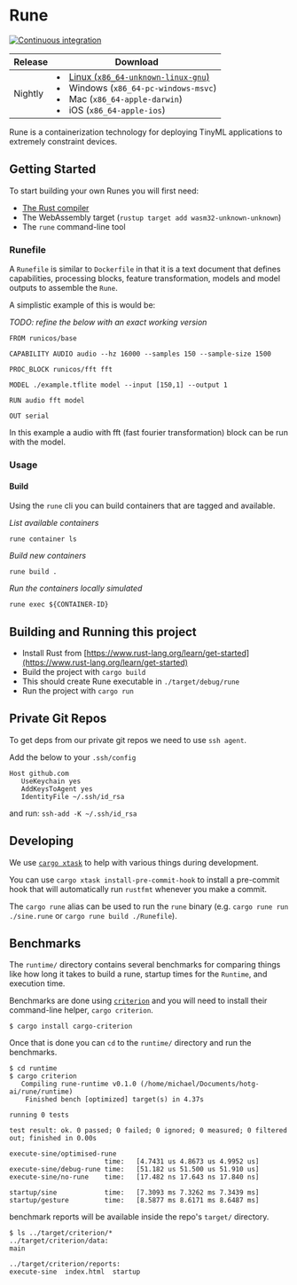 # Rune

[![Continuous integration](https://github.com/hotg-ai/rune/actions/workflows/main.yml/badge.svg)](https://github.com/hotg-ai/rune/actions/workflows/main.yml)

<table>
   <thead>
      <tr>
         <th>Release</th>
         <th>Download</th>
      </tr>
   </thead>
   <tbody>
      <tr>
         <td>Nightly</td>
         <td>
            <li><a href="https://storage.cloud.google.com/rune-registry.appspot.com/nightly/rune.x86_64-unknown-linux-gnu.zip?authuser=1">
               Linux (<code>x86_64-unknown-linux-gnu</code>)
            </a></li>
            <li>Windows (<code>x86_64-pc-windows-msvc</code>)</li>
            <li>Mac (<code>x86_64-apple-darwin</code>)</li>
            <li>iOS (<code>x86_64-apple-ios</code>)</li>
         </td>
         </tr>
   </tbody>
</table>

Rune is a containerization technology for deploying TinyML applications to
extremely constraint devices.

## Getting Started

To start building your own Runes you will first need:

- [The Rust compiler](https://rustup.rs/)
- The WebAssembly target (`rustup target add wasm32-unknown-unknown`)
- The `rune` command-line tool

### Runefile

A `Runefile` is similar to `Dockerfile` in that it is a text document that
defines capabilities, processing blocks, feature transformation, models and
model outputs to assemble the `Rune`.

A simplistic example of this is would be:

*TODO: refine the below with an exact working version*

```
FROM runicos/base

CAPABILITY AUDIO audio --hz 16000 --samples 150 --sample-size 1500

PROC_BLOCK runicos/fft fft

MODEL ./example.tflite model --input [150,1] --output 1

RUN audio fft model

OUT serial
```

In this example a audio with fft (fast fourier transformation) block can be run with the model.

### Usage

#### Build

Using the `rune` cli you can build containers
that are tagged and available.

*List available containers*

`rune container ls`

*Build new containers*

`rune build .`

*Run the containers locally simulated*

`rune exec ${CONTAINER-ID}`


## Building and Running this project

- Install Rust from [https://www.rust-lang.org/learn/get-started](https://www.rust-lang.org/learn/get-started)
- Build the project with `cargo build`
- This should create Rune executable in `./target/debug/rune`
- Run the project with `cargo run`


## Private Git Repos

To get deps from our private git repos we need to
use `ssh agent`.

Add the below to your `.ssh/config`
```
Host github.com
   UseKeychain yes
   AddKeysToAgent yes
   IdentityFile ~/.ssh/id_rsa
```

and run:
`ssh-add -K ~/.ssh/id_rsa`

## Developing

We use [`cargo xtask`][xtask] to help with various things during development.

You can use `cargo xtask install-pre-commit-hook` to install a pre-commit hook
that will automatically run `rustfmt` whenever you make a commit.

The `cargo rune` alias can be used to run the `rune` binary (e.g.
`cargo rune run ./sine.rune` or `cargo rune build ./Runefile`).

## Benchmarks

The `runtime/` directory contains several benchmarks for comparing things like
how long it takes to build a rune, startup times for the `Runtime`, and
execution time.

Benchmarks are done using [`criterion`][criterion] and you will need to install
their command-line helper, `cargo criterion`.

```console
$ cargo install cargo-criterion
```

Once that is done you can `cd` to the `runtime/` directory and run the
benchmarks.

```console
$ cd runtime
$ cargo criterion
   Compiling rune-runtime v0.1.0 (/home/michael/Documents/hotg-ai/rune/runtime)
    Finished bench [optimized] target(s) in 4.37s

running 0 tests

test result: ok. 0 passed; 0 failed; 0 ignored; 0 measured; 0 filtered out; finished in 0.00s

execute-sine/optimised-rune
                        time:   [4.7431 us 4.8673 us 4.9952 us]
execute-sine/debug-rune time:   [51.182 us 51.500 us 51.910 us]
execute-sine/no-rune    time:   [17.482 ns 17.643 ns 17.840 ns]

startup/sine            time:   [7.3093 ms 7.3262 ms 7.3439 ms]
startup/gesture         time:   [8.5877 ms 8.6171 ms 8.6487 ms]
```

benchmark reports will be available inside the repo's `target/` directory.

```console
$ ls ../target/criterion/*
../target/criterion/data:
main

../target/criterion/reports:
execute-sine  index.html  startup
```

[xtask]: https://github.com/matklad/cargo-xtask
[criterion]: https://bheisler.github.io/criterion.rs/book/criterion_rs.html
